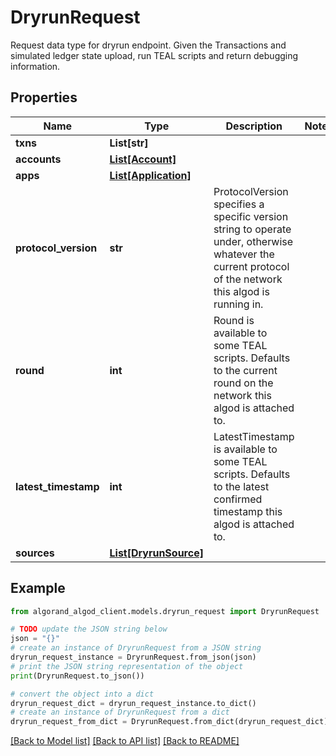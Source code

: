 # DryrunRequest

Request data type for dryrun endpoint. Given the Transactions and simulated ledger state upload, run TEAL scripts and return debugging information.

## Properties

Name | Type | Description | Notes
------------ | ------------- | ------------- | -------------
**txns** | **List[str]** |  | 
**accounts** | [**List[Account]**](Account.md) |  | 
**apps** | [**List[Application]**](Application.md) |  | 
**protocol_version** | **str** | ProtocolVersion specifies a specific version string to operate under, otherwise whatever the current protocol of the network this algod is running in. | 
**round** | **int** | Round is available to some TEAL scripts. Defaults to the current round on the network this algod is attached to. | 
**latest_timestamp** | **int** | LatestTimestamp is available to some TEAL scripts. Defaults to the latest confirmed timestamp this algod is attached to. | 
**sources** | [**List[DryrunSource]**](DryrunSource.md) |  | 

## Example

```python
from algorand_algod_client.models.dryrun_request import DryrunRequest

# TODO update the JSON string below
json = "{}"
# create an instance of DryrunRequest from a JSON string
dryrun_request_instance = DryrunRequest.from_json(json)
# print the JSON string representation of the object
print(DryrunRequest.to_json())

# convert the object into a dict
dryrun_request_dict = dryrun_request_instance.to_dict()
# create an instance of DryrunRequest from a dict
dryrun_request_from_dict = DryrunRequest.from_dict(dryrun_request_dict)
```
[[Back to Model list]](../README.md#documentation-for-models) [[Back to API list]](../README.md#documentation-for-api-endpoints) [[Back to README]](../README.md)


